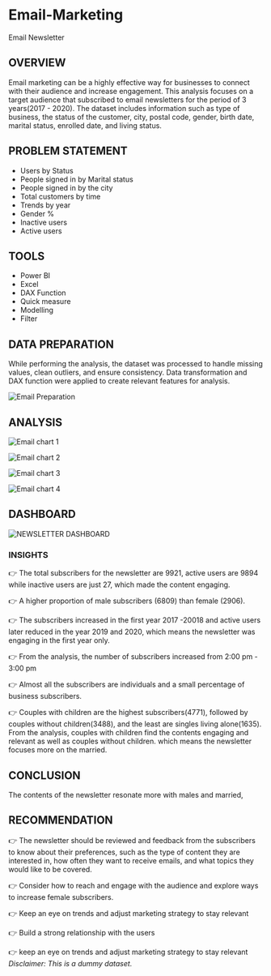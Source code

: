 # Email-Marketing
Email Newsletter

## OVERVIEW
Email marketing can be a highly effective way for businesses to connect with their audience and increase engagement.
This analysis focuses on a target audience that subscribed to email newsletters for the period of 3 years(2017 - 2020).
The dataset includes information such as type of business, the status of the customer, city, postal code, gender, birth date, marital status, enrolled date, and living status.

## PROBLEM STATEMENT
* Users by Status
* People signed in by Marital status
* People signed in by the city
* Total customers by time
* Trends by year
* Gender %
* Inactive users
* Active users


## TOOLS
* Power BI
* Excel
* DAX Function
* Quick measure
* Modelling
* Filter

## DATA PREPARATION
While performing the analysis, the dataset was processed to handle missing values, clean outliers, and ensure consistency. Data transformation and DAX function were applied to create relevant features for analysis.

![Email Preparation](https://github.com/Adewumi25-tech/Email-Marketting/assets/72547309/9ab514d2-2c79-46d8-82a5-a9e36834bdd8)


## ANALYSIS
![Email chart 1](https://github.com/Adewumi25-tech/Email-Marketting/assets/72547309/e68ce786-cf89-4877-821c-8726b53b840d)

![Email chart 2](https://github.com/Adewumi25-tech/Email-Marketting/assets/72547309/4b17b6b9-d163-449d-a41b-8e28752f7fe6)

![Email chart 3](https://github.com/Adewumi25-tech/Email-Marketting/assets/72547309/67e3c5ce-5e4c-4442-b0e7-b65ca00ef13e)

![Email chart 4](https://github.com/Adewumi25-tech/Email-Marketting/assets/72547309/5264b012-cd57-4e59-8d62-3d9cf2b9f824)


## DASHBOARD
![NEWSLETTER DASHBOARD](https://github.com/Adewumi25-tech/Email-Marketting/assets/72547309/6afb21d8-6c1d-40ea-bef9-cf5d63f19109)


### INSIGHTS

👉 The total subscribers for the newsletter are 9921, active users are 9894 while inactive users are just 27, which made the content engaging.

👉 A higher proportion of male subscribers (6809) than female (2906).

👉 The subscribers increased in the first year 2017 -20018 and active users later reduced in the year 2019 and 2020, which means the newsletter was engaging in the first year only.

👉 From the analysis, the number of subscribers increased from 2:00 pm - 3:00 pm

👉 Almost all the subscribers are individuals and a small percentage of business subscribers.

👉 Couples with children are the highest subscribers(4771), followed by couples without children(3488), and the least are singles living alone(1635). From the analysis, couples with children find the contents engaging and relevant as well as couples without children. which means the newsletter focuses more on the married.

## CONCLUSION
The contents of the newsletter resonate more with males and married,

## RECOMMENDATION
👉 The newsletter should be reviewed and feedback from the subscribers to know about their preferences, such as the type of content they are interested in, how often they want to receive emails, and what topics they would like to be covered.

👉 Consider how to reach and engage with the audience and explore ways to increase female subscribers.

👉 Keep an eye on trends and adjust marketing strategy to stay relevant

👉 Build a strong relationship with the users

👉 keep an eye on trends and adjust marketing strategy to stay relevant
_Disclaimer: This is a dummy dataset._
